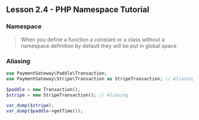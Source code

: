 ## Lesson 2.4 - PHP Namespace Tutorial

### Namespace

> When you define a function a constant or a class without a namespace 
> definition by default they will be put in global space

### Aliasing

```php
use PaymentGateway\Paddle\Transaction;
use PaymentGateway\Stripe\Transaction as StripeTransaction; // Aliasing

$paddle = new Transaction();
$stripe = new StripeTransaction(); // Aliasing

var_dump($stripe);
var_dump($paddle->getTime());
```